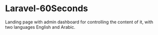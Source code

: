 # Laravel-60Seconds
Landing page with admin dashboard for controlling the content of it, with two languages English and Arabic.
